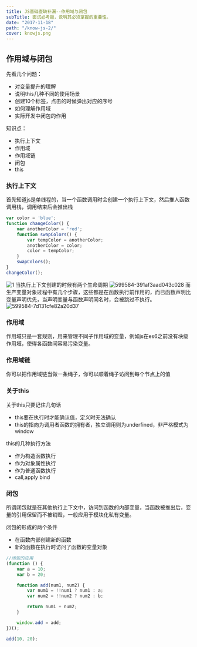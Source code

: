```yaml
---
title: JS基础查缺补漏--作用域与闭包
subTitle: 面试必考题，说明其必须掌握的重要性。
date: "2017-11-18"
path: "/know-js-2/"
cover: knowjs.png
---
```


## 作用域与闭包
先看几个问题：
- 对变量提升的理解
- 说明this几种不同的使用场景
- 创建10个<a>标签，点击的时候弹出对应的序号
- 如何理解作用域
- 实际开发中闭包的作用

知识点：
- 执行上下文
- 作用域
- 作用域链
- 闭包
- this

### 执行上下文
首先知道js是单线程的，当一个函数调用时会创建一个执行上下文，然后推人函数调用栈，调用结束后会推出栈
```js
var color = 'blue';
function changeColor() {
    var anotherColor = 'red';
    function swapColors() {
        var tempColor = anotherColor;
        anotherColor = color;
        color = tempColor;
    }
    swapColors();
}
changeColor();
```
![1](https://user-images.githubusercontent.com/15880978/34150833-894ad738-e4e4-11e7-9455-e932f1680119.png)
当执行上下文创建的时候有两个生命周期
![599584-391af3aad043c028](https://user-images.githubusercontent.com/15880978/34150979-e9b9cb56-e4e4-11e7-9613-1c3e85690147.png)
而生产变量对象过程中有几个步骤，这些都是在函数执行前作用的，而已函数声明比变量声明优先，当声明变量与函数声明同名时，会被跳过不执行。
![599584-7d131cfe82a20d37](https://user-images.githubusercontent.com/15880978/34151050-216a2730-e4e5-11e7-9655-70a647320b45.png)

### 作用域
作用域只是一套规则，用来管理不同子作用域的变量，例如js在es6之前没有块级作用域，使得各函数间容易污染变量。

### 作用域链
你可以把作用域链当做一条绳子，你可以顺着绳子访问到每个节点上的值

### 关于this
关于this只要记住几句话
- this要在执行时才能确认值，定义时无法确认
- this的指向为调用者函数的拥有者，独立调用则为underfined，非严格模式为window

this的几种执行方法
- 作为构造函数执行
- 作为对象属性执行
- 作为普通函数执行
- call,apply bind

### 闭包
所谓闭包就是在其他执行上下文中，访问到函数的内部变量，当函数被推出后，变量的引用保留而不被销毁，一般应用于模块化私有变量。

闭包的形成的两个条件
- 在函数内部创建新的函数
- 新的函数在执行时访问了函数的变量对象
```js
//闭包的应用
(function () {
    var a = 10;
    var b = 20;

    function add(num1, num2) {
        var num1 = !!num1 ? num1 : a;
        var num2 = !!num2 ? num2 : b;

        return num1 + num2;
    }

    window.add = add;
})();

add(10, 20);
```












